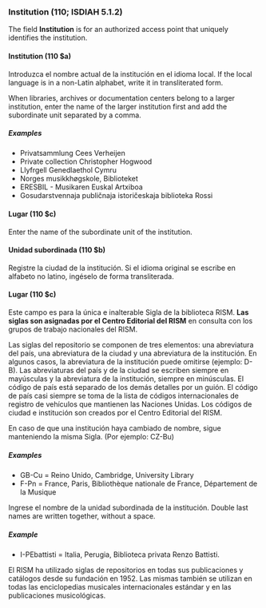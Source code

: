 ### Institution (110; ISDIAH 5.1.2)

The field **Institution** is for an authorized access point that uniquely identifies the institution.

#### Institution (110 $a)

Introduzca el nombre actual de la institución en el idioma local. If the local language is in a non-Latin alphabet, write it in transliterated form.

When libraries, archives or documentation centers belong to a larger institution, enter the name of the larger institution first and add the subordinate unit separated by a comma.

##### Examples

- Privatsammlung Cees Verheijen
- Private collection Christopher Hogwood
- Llyfrgell Genedlaethol Cymru
- Norges musikkhøgskole, Biblioteket
- ERESBIL - Musikaren Euskal Artxiboa
- Gosudarstvennaja publičnaja istoričeskaja biblioteka Rossi

#### Lugar (110 $c)

Enter the name of the subordinate unit of the institution.

#### Unidad subordinada (110 $b)

Registre la ciudad de la institución. Si el idioma original se escribe en alfabeto no latino, ingéselo de forma transliterada.

#### Lugar (110 $c)

Este campo es para la única e inalterable Sigla de la biblioteca RISM. **Las siglas son asignadas por el Centro Editorial del RISM** en consulta con los grupos de trabajo nacionales del RISM.

Las siglas del repositorio se componen de tres elementos: una abreviatura del país, una abreviatura de la ciudad y una abreviatura de la institución. En algunos casos, la abreviatura de la institución puede omitirse (ejemplo: D-B). Las abreviaturas del país y de la ciudad se escriben siempre en mayúsculas y la abreviatura de la institución, siempre en minúsculas. El código de país está separado de los demás detalles por un guión. El código de país casi siempre se toma de la lista de códigos internacionales de registro de vehículos que mantienen las Naciones Unidas. Los códigos de ciudad e institución son creados por el Centro Editorial del RISM.

En caso de que una institución haya cambiado de nombre, sigue manteniendo la misma Sigla. (Por ejemplo: CZ-Bu)

##### Examples

- GB-Cu = Reino Unido, Cambridge, University Library
- F-Pn = France, Paris, Bibliothèque nationale de France, Département de la Musique

Ingrese el nombre de la unidad subordinada de la institución. Double last names are written together, without a space.

##### Example

- I-PEbattisti = Italia, Perugia, Biblioteca privata Renzo Battisti.

El RISM ha utilizado siglas de repositorios en todas sus publicaciones y catálogos desde su fundación en 1952. Las mismas también se utilizan en todas las enciclopedias musicales internacionales estándar y en las publicaciones musicológicas.
